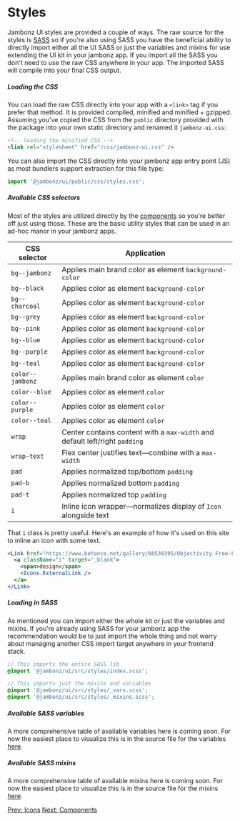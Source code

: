 # Styles

Jambonz UI styles are provided a couple of ways. The raw source for the styles is [SASS]() so if you're also using SASS you have the beneficial ability to directly import either all the UI SASS or just the variables and mixins for use extending the UI kit in your jambonz app. If you import all the SASS you don't need to use the raw CSS anywhere in your app. The imported SASS will compile into your final CSS output.

##### Loading the CSS

You can load the raw CSS directly into your app with a `<link>` tag if you prefer that method. It is provided compiled, minified and minified + gzipped. Assuming you've copied the CSS from the `public` directory provided with the package into your own static directory and renamed it `jambonz-ui.css`:

```html
<!-- loading the minified CSS -->
<link rel="stylesheet" href="/css/jambonz-ui.css" />
```

You can also import the CSS directly into your jambonz app entry point (JS) as most bundlers support extraction for this file type:

```js
import '@jambonz/ui/public/css/styles.css';
```

##### Available CSS selectors

Most of the styles are utilized directly by the [components](/dacs/jambonz-ui/components/) so you're better off just using those. These are the basic utility styles that can be used in an ad-hoc manor in your jambonz apps.

| CSS selector | Application |
|--------------|-------------|
| `bg--jambonz` | Applies main brand color as element `background-color` |
| `bg--black` | Applies color as element `background-color` |
| `bg--charcoal` | Applies color as element `background-color` |
| `bg--grey` | Applies color as element `background-color` |
| `bg--pink` | Applies color as element `background-color` |
| `bg--blue` | Applies color as element `background-color` |
| `bg--purple` | Applies color as element `background-color` |
| `bg--teal` | Applies color as element `background-color` |
| `color--jambonz` | Applies main brand color as element `color` |
| `color--blue` | Applies color as element `color` |
| `color--purple` | Applies color as element `color` |
| `color--teal` | Applies color as element `color` |
| `wrap` | Center contains content with a `max-width` and default left/right `padding` |
| `wrap-text` | Flex center justifies text—combine with a `max-width` |
| `pad` | Applies normalized top/bottom `padding` |
| `pad-b` | Applies normalized bottom `padding` |
| `pad-t` | Applies normalized top `padding` |
| `i` | Inline icon wrapper—normalizes display of `Icon` alongside text |

That `i` class is pretty useful. Here's an example of how it's used on this site to inline an icon with some text.

```jsx
<Link href="https://www.behance.net/gallery/60530395/Objectivity-Free-Font-Family">
  <a className="i" target="_blank">
    <span>design</span>
    <Icons.ExternalLink />
  </a>
</Link>
```


##### Loading in SASS

As mentioned you can import either the whole kit or just the variables and mixins. If you're already using SASS for your jambonz app the recommendation would be to just import the whole thing and not worry about managing another CSS import target anywhere in your frontend stack.

```scss
// This imports the entire SASS lib
@import '@jambonz/ui/src/styles/index.scss';

// This imports just the mixins and variables
@import '@jambonz/ui/src/styles/_vars.scss';
@import '@jambonz/ui/src/styles/_mixins.scss';
```

##### Available SASS variables

A more comprehensive table of available variables here is coming soon. For now the easiest place to visualize this is in the source file for the variables [here](https://github.com/jambonz/next-static-site/tree/main/jambonz-ui/src/styles/_vars.scss).


##### Available SASS mixins

A more comprehensive table of available mixins here is coming soon. For now the easiest place to visualize this is in the source file for the mixins [here](https://github.com/jambonz/next-static-site/tree/main/jambonz-ui/src/styles/_mixins.scss).


<p class="flex">
<a href="/docs/jambonz-ui/icons/">Prev: Icons</a>
<a href="/docs/jambonz-ui/components/">Next: Components</a>
</p>